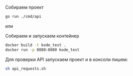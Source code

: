 Собираем проект

```sh
go run ./cmd/api
```

или

Собираем и запускаем контейнер

```sh
docker build -t kode_test .
docker run -p 8080:8080 kode_test
```

Для проверки API запускаем проект и в консоли пишем:

```sh
sh api_requests.sh
```
